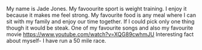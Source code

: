 My name is Jade Jones.
My favoourite sport is weight training. I enjoy it because it makes me feel strong.
My favourite food is any meal where I can sit with my family and enjoy our time together. If I could pick only one thing though it would be steak.
One of my favourite songs and also my favourite movie https://www.youtube.com/watch?v=XQG89cwhmJU
Interesting fact about myself- I have run a 50 mile race.
